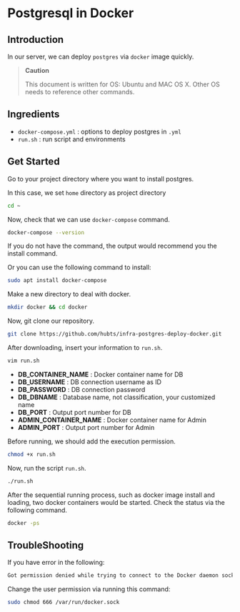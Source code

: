 # Postgresql in Docker

## Introduction

In our server, we can deploy `postgres` via `docker` image quickly.

> **Caution**
>
> This document is written for OS: Ubuntu and MAC OS X. Other OS needs to reference other commands.

## Ingredients

-   `docker-compose.yml` : options to deploy postgres in `.yml`
-   `run.sh` : run script and environments

## Get Started

Go to your project directory where you want to install postgres.

In this case, we set `home` directory as project directory

```bash
cd ~
```

Now, check that we can use `docker-compose` command.

```bash
docker-compose --version
```

If you do not have the command, the output would recommend you the install command.

Or you can use the following command to install:

```bash
sudo apt install docker-compose
```

Make a new directory to deal with docker.

```bash
mkdir docker && cd docker
```

Now, git clone our repository.

```bash
git clone https://github.com/hubts/infra-postgres-deploy-docker.git
```

After downloading, insert your information to `run.sh`.

```bash
vim run.sh
```

-   **DB_CONTAINER_NAME** : Docker container name for DB
-   **DB_USERNAME** : DB connection username as ID
-   **DB_PASSWORD** : DB connection password
-   **DB_DBNAME** : Database name, not classification, your customized name
-   **DB_PORT** : Output port number for DB
-   **ADMIN_CONTAINER_NAME** : Docker container name for Admin
-   **ADMIN_PORT** : Output port number for Admin

Before running, we should add the execution permission.

```bash
chmod +x run.sh
```

Now, run the script `run.sh`.

```bash
./run.sh
```

After the sequential running process, such as docker image install and loading, two docker containers would be started. Check the status via the following command.

```bash
docker -ps
```

## TroubleShooting

If you have error in the following:

```bash
Got permission denied while trying to connect to the Docker daemon socket at unix:///var/run/docker.sock: Get http://%2Fvar%2Frun%2Fdocker.sock/v1.24/containers/json: dial unix /var/run/docker.sock: connect: permission denied
```

Change the user permission via running this command:

```bash
sudo chmod 666 /var/run/docker.sock
```
